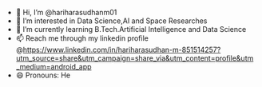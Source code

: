 - 👋 Hi, I’m @hariharasudhanm01
- 👀 I’m interested in Data Science,AI and Space Researches
- 🌱 I’m currently learning B.Tech.Artificial Intelligence and Data Science
- 📫 Reach me through my linkedin profile @https://www.linkedin.com/in/hariharasudhan-m-851514257?utm_source=share&utm_campaign=share_via&utm_content=profile&utm_medium=android_app
- 😄 Pronouns: He

<!---
hariharasudhanm01/hariharasudhanm01 is a ✨ special ✨ repository because its `README.md` (this file) appears on your GitHub profile.
You can click the Preview link to take a look at your changes.
--->
